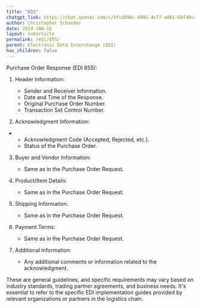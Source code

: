 ```yaml
---
title: "855"
chatgpt_link: https://chat.openai.com/c/3fcd496c-4991-4c77-a861-60f48c4f6621
author: Christopher Schoeder
date: 2024-JAN-15
layout: subarticle
permalink: /edi/855/
parent: Electronic Data Interchange (EDI)
has_children: false
---
```


Purchase Order Response (EDI 855):

1. Header Information:

   - Sender and Receiver Information.
   - Date and Time of the Response.
   - Original Purchase Order Number.
   - Transaction Set Control Number.

2. Acknowledgment Information:

- - Acknowledgment Code (Accepted, Rejected, etc.).
  - Status of the Purchase Order.

3. Buyer and Vendor Information:

   - Same as in the Purchase Order Request.

4. Product/Item Details:

   - Same as in the Purchase Order Request.

5. Shipping Information:

   - Same as in the Purchase Order Request.

6. Payment Terms:

   - Same as in the Purchase Order Request.

7. Additional Information:

   - Any additional comments or information related to the acknowledgment.

These are general guidelines, and specific requirements may vary based on industry standards, trading partner agreements, and business needs. It's essential to refer to the specific EDI implementation guides provided by relevant organizations or partners in the logistics chain.
